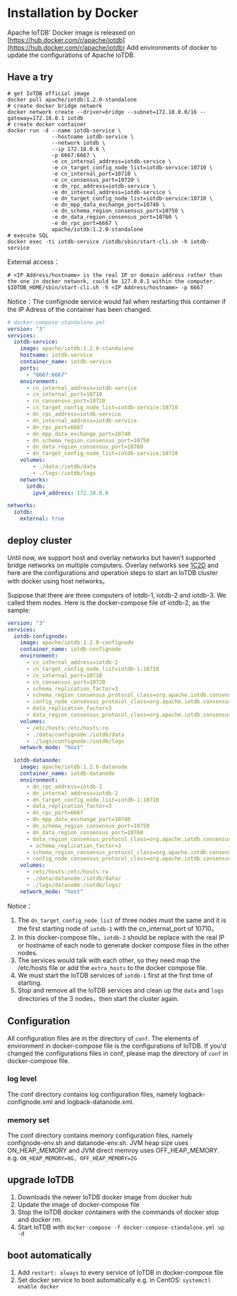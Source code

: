 <!--

    Licensed to the Apache Software Foundation (ASF) under one
    or more contributor license agreements.  See the NOTICE file
    distributed with this work for additional information
    regarding copyright ownership.  The ASF licenses this file
    to you under the Apache License, Version 2.0 (the
    "License"); you may not use this file except in compliance
    with the License.  You may obtain a copy of the License at
    
        http://www.apache.org/licenses/LICENSE-2.0
    
    Unless required by applicable law or agreed to in writing,
    software distributed under the License is distributed on an
    "AS IS" BASIS, WITHOUT WARRANTIES OR CONDITIONS OF ANY
    KIND, either express or implied.  See the License for the
    specific language governing permissions and limitations
    under the License.

-->

# Installation by Docker

Apache IoTDB' Docker image is released on [https://hub.docker.com/r/apache/iotdb](https://hub.docker.com/r/apache/iotdb)
Add environments of docker to update the configurations of Apache IoTDB.

## Have a try

```shell
# get IoTDB official image
docker pull apache/iotdb:1.2.0-standalone
# create docker bridge network
docker network create --driver=bridge --subnet=172.18.0.0/16 --gateway=172.18.0.1 iotdb
# create docker container
docker run -d --name iotdb-service \
              --hostname iotdb-service \
              --network iotdb \
              --ip 172.18.0.6 \
              -p 6667:6667 \
              -e cn_internal_address=iotdb-service \
              -e cn_target_config_node_list=iotdb-service:10710 \
              -e cn_internal_port=10710 \
              -e cn_consensus_port=10720 \
              -e dn_rpc_address=iotdb-service \
              -e dn_internal_address=iotdb-service \
              -e dn_target_config_node_list=iotdb-service:10710 \
              -e dn_mpp_data_exchange_port=10740 \
              -e dn_schema_region_consensus_port=10750 \
              -e dn_data_region_consensus_port=10760 \
              -e dn_rpc_port=6667 \
              apache/iotdb:1.2.0-standalone              
# execute SQL
docker exec -ti iotdb-service /iotdb/sbin/start-cli.sh -h iotdb-service
```

External access：

```shell
# <IP Address/hostname> is the real IP or domain address rather than the one in docker network, could be 127.0.0.1 within the computer.
$IOTDB_HOME/sbin/start-cli.sh -h <IP Address/hostname> -p 6667
```

Notice：The confignode service would fail when restarting this container if the IP Adress of the container has been changed.

```yaml
# docker-compose-standalone.yml
version: "3"
services:
  iotdb-service:
    image: apache/iotdb:1.2.0-standalone
    hostname: iotdb-service
    container_name: iotdb-service
    ports:
      - "6667:6667"
    environment:
      - cn_internal_address=iotdb-service
      - cn_internal_port=10710
      - cn_consensus_port=10720
      - cn_target_config_node_list=iotdb-service:10710
      - dn_rpc_address=iotdb-service
      - dn_internal_address=iotdb-service
      - dn_rpc_port=6667
      - dn_mpp_data_exchange_port=10740
      - dn_schema_region_consensus_port=10750
      - dn_data_region_consensus_port=10760
      - dn_target_config_node_list=iotdb-service:10710
    volumes:
        - ./data:/iotdb/data
        - ./logs:/iotdb/logs
    networks:
      iotdb:
        ipv4_address: 172.18.0.6

networks:
  iotdb:
    external: true
```

## deploy cluster

Until now, we support host and overlay networks but haven't supported bridge networks on multiple computers.
Overlay networks see [1C2D](https://github.com/apache/iotdb/tree/master/docker/src/main/DockerCompose/docker-compose-cluster-1c2d.yml) and here are the configurations and operation steps to start an IoTDB cluster with docker using host networks。

Suppose that there are three computers of iotdb-1, iotdb-2 and iotdb-3. We called them nodes.
Here is the docker-compose file of iotdb-2, as the sample:

```yaml
version: "3"
services:
  iotdb-confignode:
    image: apache/iotdb:1.2.0-confignode
    container_name: iotdb-confignode
    environment:
      - cn_internal_address=iotdb-2
      - cn_target_config_node_list=iotdb-1:10710
      - cn_internal_port=10710
      - cn_consensus_port=10720
      - schema_replication_factor=3
      - schema_region_consensus_protocol_class=org.apache.iotdb.consensus.ratis.RatisConsensus
      - config_node_consensus_protocol_class=org.apache.iotdb.consensus.ratis.RatisConsensus
      - data_replication_factor=3
      - data_region_consensus_protocol_class=org.apache.iotdb.consensus.iot.IoTConsensus
    volumes:
      - /etc/hosts:/etc/hosts:ro
      - ./data/confignode:/iotdb/data
      - ./logs/confignode:/iotdb/logs
    network_mode: "host"

  iotdb-datanode:
    image: apache/iotdb:1.2.0-datanode
    container_name: iotdb-datanode
    environment:
      - dn_rpc_address=iotdb-2
      - dn_internal_address=iotdb-2
      - dn_target_config_node_list=iotdb-1:10710
      - data_replication_factor=3
      - dn_rpc_port=6667
      - dn_mpp_data_exchange_port=10740
      - dn_schema_region_consensus_port=10750
      - dn_data_region_consensus_port=10760
      - data_region_consensus_protocol_class=org.apache.iotdb.consensus.iot.IoTConsensus
       - schema_replication_factor=3
      - schema_region_consensus_protocol_class=org.apache.iotdb.consensus.ratis.RatisConsensus
      - config_node_consensus_protocol_class=org.apache.iotdb.consensus.ratis.RatisConsensus
    volumes:
      - /etc/hosts:/etc/hosts:ro
      - ./data/datanode:/iotdb/data/
      - ./logs/datanode:/iotdb/logs/
    network_mode: "host"
```

Notice：

1. The `dn_target_config_node_list` of three nodes must the same and it is the first starting node of `iotdb-1` with the cn_internal_port of 10710。
2. In this docker-compose file，`iotdb-2` should be replace with the real IP or hostname of each node to generate docker compose files in the other nodes.
3. The services would talk with each other, so they need map the /etc/hosts file or add the `extra_hosts` to the docker compose file.
4. We must start the IoTDB services of `iotdb-1` first at the first time of starting.
5. Stop and remove all the IoTDB services and clean up the `data` and `logs` directories of the 3 nodes，then start the cluster again.


## Configuration
All configuration files are in the directory of `conf`. 
The elements of environment in docker-compose file is the configurations of IoTDB.
If you'd changed the configurations files in conf, please map the directory of `conf` in docker-compose file.


### log level
The conf directory contains log configuration files, namely logback-confignode.xml and logback-datanode.xml.


### memory set
The conf directory contains memory configuration files, namely confignode-env.sh and datanode-env.sh. JVM heap size uses ON_HEAP_MEMORY and JVM direct memroy uses OFF_HEAP_MEMORY. e.g. `ON_HEAP_MEMORY=8G, OFF_HEAP_MEMORY=2G`

## upgrade IoTDB
1. Downloads the newer IoTDB docker image from docker hub
2. Update the image of docker-compose file
3. Stop the IoTDB docker containers with the commands of docker stop and docker rm.
4. Start IoTDB with `docker-compose -f docker-compose-standalone.yml up -d`

## boot automatically
1. Add `restart: always` to every service of IoTDB in docker-compose file
2. Set docker service to boot automatically
e.g. in CentOS: `systemctl enable docker`